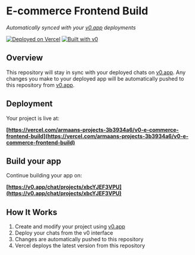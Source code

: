 # E-commerce Frontend Build

*Automatically synced with your [v0.app](https://v0.app) deployments*

[![Deployed on Vercel](https://img.shields.io/badge/Deployed%20on-Vercel-black?style=for-the-badge&logo=vercel)](https://vercel.com/armaans-projects-3b3934a6/v0-e-commerce-frontend-build)
[![Built with v0](https://img.shields.io/badge/Built%20with-v0.app-black?style=for-the-badge)](https://v0.app/chat/projects/xbcYJEF3VPU)

## Overview

This repository will stay in sync with your deployed chats on [v0.app](https://v0.app).
Any changes you make to your deployed app will be automatically pushed to this repository from [v0.app](https://v0.app).

## Deployment

Your project is live at:

**[https://vercel.com/armaans-projects-3b3934a6/v0-e-commerce-frontend-build](https://vercel.com/armaans-projects-3b3934a6/v0-e-commerce-frontend-build)**

## Build your app

Continue building your app on:

**[https://v0.app/chat/projects/xbcYJEF3VPU](https://v0.app/chat/projects/xbcYJEF3VPU)**

## How It Works

1. Create and modify your project using [v0.app](https://v0.app)
2. Deploy your chats from the v0 interface
3. Changes are automatically pushed to this repository
4. Vercel deploys the latest version from this repository